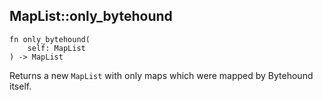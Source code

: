 ## MapList::only_bytehound

```rhai
fn only_bytehound(
    self: MapList
) -> MapList
```

Returns a new `MapList` with only maps which were mapped by Bytehound itself.
